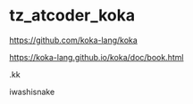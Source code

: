 # tz_atcoder_koka

https://github.com/koka-lang/koka

https://koka-lang.github.io/koka/doc/book.html

.kk

iwashisnake
